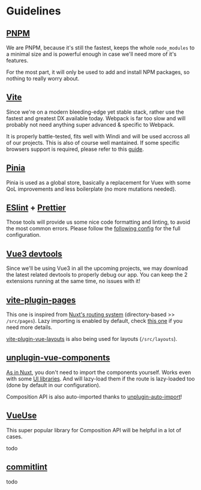 # Guidelines

## [PNPM](https://pnpm.io/)

We are PNPM, because it's still the fastest, keeps the whole `node_modules` to a minimal size and is powerful enough in case we'll need more of it's features.

For the most part, it will only be used to add and install NPM packages, so nothing to really worry about.

## [Vite](https://vite.dev/docs/getting-started)

Since we're on a modern bleeding-edge yet stable stack, rather use the fastest and greatest DX available today. Webpack is far too slow and will probably not need anything super advanced & specific to Webpack.

It is properly battle-tested, fits well with Windi and will be used accross all of our projects. This is also of course well mantained. If some specific browsers support is required, please refer to this [guide](https://vitejs.dev/guide/#browser-support).

## [Pinia](https://pinia.esm.dev/)

Pinia is used as a global store, basically a replacement for Vuex with some QoL improvements and less boilerplate (no more mutations needed).

## [ESlint](https://eslint.org/) + [Prettier](https://prettier.io/)

Those tools will provide us some nice code formatting and linting, to avoid the most common errors. Please follow the [following config](./vscode.md#how-to-setup-eslint-prettier) for the full configuration.

## [Vue3 devtools](https://chrome.google.com/webstore/detail/vuejs-devtools/ljjemllljcmogpfapbkkighbhhppjdbg)

Since we'll be using Vue3 in all the upcoming projects, we may download the latest related devtools to properly debug our app. You can keep the 2 extensions running at the same time, no issues with it!

## [vite-plugin-pages](https://github.com/hannoeru/vite-plugin-pages)

This one is inspired from [Nuxt's routing system](https://github.com/hannoeru/vite-plugin-pages#file-system-routing) (directory-based >> `/src/pages`). Lazy importing is enabled by default, check [this one](https://github.com/hannoeru/vite-plugin-pages#importmode) if you need more details.

[vite-plugin-vue-layouts](https://github.com/JohnCampionJr/vite-plugin-vue-layouts) is also being used for layouts (`/src/layouts`).

## [unplugin-vue-components](https://github.com/antfu/unplugin-vue-components)

[As in Nuxt](https://nuxtjs.org/tutorials/improve-your-developer-experience-with-nuxt-components/), you don't need to import the components yourself. Works even with some [UI libraries](https://github.com/antfu/unplugin-vue-components#importing-from-ui-libraries). And will lazy-load them if the route is lazy-loaded too (done by default in our configuration).

Composition API is also auto-imported thanks to [unplugin-auto-import](https://github.com/antfu/unplugin-auto-import)!

## [VueUse](https://vueuse.org/)

This super popular library for Composition API will be helpful in a lot of cases.

todo

## [commitlint](https://commitlint.js.org)

todo
